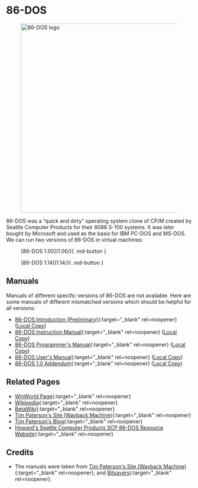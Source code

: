 # 86-DOS

<figure>
<a title="Seattle Computer Products, Public domain, via Wikimedia Commons" href="https://commons.wikimedia.org/wiki/File:86-DOS_logo.svg"><img width="512" alt="86-DOS logo" src="https://upload.wikimedia.org/wikipedia/commons/thumb/0/00/86-DOS_logo.svg/512px-86-DOS_logo.svg.png"></a>
</figure>

86-DOS was a “quick and dirty” operating system clone of CP/M created by Seattle Computer Products for their 8086 S-100 systems. It was later bought by Microsoft and used as the basis for IBM PC-DOS and MS-DOS. We can run two versions of 86-DOS in virtual machines:

<figure markdown>
[86-DOS 1.00](1.00/){ .md-button }
</figure>

<figure markdown>
[86-DOS 1.14](1.14/){ .md-button }
</figure>

## Manuals

Manuals of different specific versions of 86-DOS are not available. Here are some manuals of different mismatched versions which should be helpful for all versions:

- [86-DOS Introduction (Preliminary)](https://www.bitsavers.org/pdf/seattleComputer/SCP_86-DOS_Preliminary.pdf){:target="_blank" rel=noopener} ([Local Copy](https://link.storjshare.io/jxlpd3kfelleqfpqzmtslshxvdsq/virtualhub%2F1980s%2F1981%2FOS%2FDOS%2F86-DOS%2F1.00%2FManuals%2FSCP_86-DOS_Preliminary.pdf?download=true))
- [86-DOS Instruction Manual](https://web.archive.org/web/20200110094102/http://www.patersontech.com/dos/docs/86_Dos_inst.pdf){:target="_blank" rel=noopener} ([Local Copy](https://link.storjshare.io/jvstvym4yihgxkioxarwtee5fo2q/virtualhub%2F1980s%2F1981%2FOS%2FDOS%2F86-DOS%2F1.00%2FManuals%2F86_Dos_inst.pdf?download=true))
- [86-DOS Programmer's Manual](https://bitsavers.org/pdf/seattleComputer/86-DOS_0.3_Programmers_Manual_1980.pdf){:target="_blank" rel=noopener} ([Local Copy](https://link.storjshare.io/ju7o7njxl7bqzlzninw55gmmbkva/virtualhub%2F1980s%2F1981%2FOS%2FDOS%2F86-DOS%2F1.00%2FManuals%2F86_dos_prog.pdf?download=true))
- [86-DOS User's Manual](https://bitsavers.org/pdf/seattleComputer/86-DOS_0.3_Users_Manual_1980.pdf){:target="_blank" rel=noopener} ([Local Copy](https://link.storjshare.io/jvaz7wxw4lpspwcphdywk6wybtoq/virtualhub%2F1980s%2F1981%2FOS%2FDOS%2F86-DOS%2F1.00%2FManuals%2F86_Dos_usr_03.pdf?download=true))
- [86-DOS 1.0 Addendum](https://bitsavers.org/pdf/seattleComputer/86-DOS_1.0_Addendum.pdf){:target="_blank" rel=noopener} ([Local Copy](https://link.storjshare.io/jvwxsxv6f5cws3pegxtezgp6bd6a/virtualhub%2F1980s%2F1981%2FOS%2FDOS%2F86-DOS%2F1.00%2FManuals%2F86-DOS_1.0_Addendum.pdf?download=true))

## Related Pages

- [WinWorld Page](https://winworldpc.com/product/86-dos/100){:target="_blank" rel=noopener}
- [Wikipedia](https://en.wikipedia.org/wiki/86-DOS){:target="_blank" rel=noopener}
- [BetaWiki](https://betawiki.net/wiki/86-DOS){:target="_blank" rel=noopener}
- [Tim Paterson's Site (Wayback Machine)](https://web.archive.org/web/20200102191543/http://www.patersontech.com/dos/origins-of-dos.aspx){:target="_blank" rel=noopener}
- [Tim Paterson's Blog](https://dosmandrivel.blogspot.com/){:target="_blank" rel=noopener}
- [Howard's Seattle Computer Products SCP 86-DOS Resource Website](https://web.archive.org/web/20140308115349/http://www.86dos.org/){:target="_blank" rel=noopener}

## Credits

- The manuals were taken from [Tim Paterson's Site (Wayback Machine)](https://web.archive.org/web/20200102191543/http://www.patersontech.com/dos/origins-of-dos.aspx){:target="_blank" rel=noopener}, and [Bitsavers](https://www.bitsavers.org){:target="_blank" rel=noopener}.
